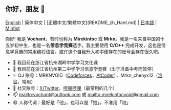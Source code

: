 ## 你好，朋友 👋

[English](README.md) | 简体中文 | [正體中文/繁體中文](README_zh_Hant.md] | [日本語](README_ja.md) | [Minfist](README_mf.md)

你好! 我是 **Vochant**，有时也称为 **Mirekintoc** 或 **Mrkn**。我是一名来自中国的十五岁初中生，也是一名**信息学竞赛**选手。我主要使用 **C/C++** 完成开发，这也是信息学竞赛的常用编程语言。或许这个自我升入初中便存在的账号会存在很久吧。

- 🌱 我目前在浙江省杭州湖畔中学学习文化课
- 🥇 我目前在浙江省杭州第二中学学习信息学竞赛（出于准备中考而暂停）
- ✨ OJ 账号：MRKNVOID（[Codeforces](https://codeforces.com/profile/MRKNVOID)，[AtCoder](https://atcoder.jp/users/MRKNVOID)），Mrkn_chenyx12（[洛谷](https://www.luogu.com/user/556000)，常用）
- 📣 社交账号：[X/Twitter](https://x.com/mirekintoc)，[哔哩哔哩](https://space.bilibili.com/660602059)（最常用的几个）
- 📫 <mailto:vochant@outlook.com> 或 <mailto:mirekintocvoid@gmail.com>
- 😄 人称代词：最好是「他」，也可以是「她」，不准用「祂」
